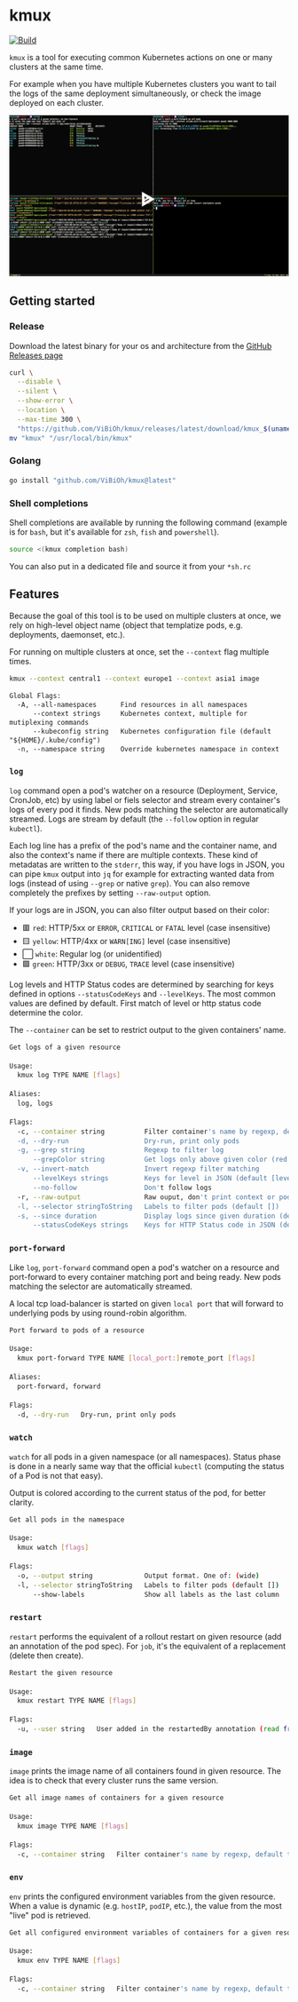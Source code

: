 # kmux

[![Build](https://github.com/ViBiOh/kmux/workflows/Build/badge.svg)](https://github.com/ViBiOh/kmux/actions)

`kmux` is a tool for executing common Kubernetes actions on one or many clusters at the same time.

For example when you have multiple Kubernetes clusters you want to tail the logs of the same deployment simultaneously, or check the image deployed on each cluster.

[![asciicast](asciinema_preview.png)](https://asciinema.org/a/vdYLDWGB7X3v5H5DW9ccnRkg1)

## Getting started

### Release

Download the latest binary for your os and architecture from the [GitHub Releases page](https://github.com/ViBiOh/kmux/releases)

```bash
curl \
  --disable \
  --silent \
  --show-error \
  --location \
  --max-time 300 \
  "https://github.com/ViBiOh/kmux/releases/latest/download/kmux_$(uname -s | tr "[:upper:]" "[:lower:]")_$(uname -m | tr "[:upper:]" "[:lower:]" | sed "s|aarch64|arm64|").tar.gz" | tar -xz "kmux"
mv "kmux" "/usr/local/bin/kmux"
```

### Golang

```bash
go install "github.com/ViBiOh/kmux@latest"
```

### Shell completions

Shell completions are available by running the following command (example is for `bash`, but it's available for `zsh`, `fish` and `powershell`).

```bash
source <(kmux completion bash)
```

You can also put in a dedicated file and source it from your `*sh.rc`

## Features

Because the goal of this tool is to be used on multiple clusters at once, we rely on high-level object name (object that templatize pods, e.g. deployments, daemonset, etc.).

For running on multiple clusters at once, set the `--context` flag multiple times.

```bash
kmux --context central1 --context europe1 --context asia1 image
```

```
Global Flags:
  -A, --all-namespaces      Find resources in all namespaces
      --context strings     Kubernetes context, multiple for mutiplexing commands
      --kubeconfig string   Kubernetes configuration file (default "${HOME}/.kube/config")
  -n, --namespace string    Override kubernetes namespace in context
```

### `log`

`log` command open a pod's watcher on a resource (Deployment, Service, CronJob, etc) by using label or fiels selector and stream every container's logs of every pod it finds. New pods matching the selector are automatically streamed. Logs are stream by default (the `--follow` option in regular `kubectl`).

Each log line has a prefix of the pod's name and the container name, and also the context's name if there are multiple contexts. These kind of metadatas are written to the `stderr`, this way, if you have logs in JSON, you can pipe `kmux` output into `jq` for example for extracting wanted data from logs (instead of using `--grep` or native `grep`). You can also remove completely the prefixes by setting `--raw-output` option.

If your logs are in JSON, you can also filter output based on their color:

- 🟥 `red`: HTTP/5xx or `ERROR`, `CRITICAL` or `FATAL` level (case insensitive)
- 🟨 `yellow`: HTTP/4xx or `WARN[ING]` level (case insensitive)
- ⬜️ `white`: Regular log (or unidentified)
- 🟩 `green`: HTTP/3xx or `DEBUG`, `TRACE` level (case insensitive)

Log levels and HTTP Status codes are determined by searching for keys defined in options `--statusCodeKeys` and `--levelKeys`. The most common values are defined by default. First match of level or http status code determine the color.

The `--container` can be set to restrict output to the given containers' name.

```bash
Get logs of a given resource

Usage:
  kmux log TYPE NAME [flags]

Aliases:
  log, logs

Flags:
  -c, --container string          Filter container's name by regexp, default to all containers
  -d, --dry-run                   Dry-run, print only pods
  -g, --grep string               Regexp to filter log
      --grepColor string          Get logs only above given color (red > yellow > green)
  -v, --invert-match              Invert regexp filter matching
      --levelKeys strings         Keys for level in JSON (default [level,severity])
      --no-follow                 Don't follow logs
  -r, --raw-output                Raw ouput, don't print context or pod prefixes
  -l, --selector stringToString   Labels to filter pods (default [])
  -s, --since duration            Display logs since given duration (default 1h0m0s)
      --statusCodeKeys strings    Keys for HTTP Status code in JSON (default [status,statusCode,response_code,http_status,OriginStatus])
```

### `port-forward`

Like `log`, `port-forward` command open a pod's watcher on a resource and port-forward to every container matching port and being ready. New pods matching the selector are automatically streamed.

A local tcp load-balancer is started on given `local port` that will forward to underlying pods by using round-robin algorithm.

```bash
Port forward to pods of a resource

Usage:
  kmux port-forward TYPE NAME [local_port:]remote_port [flags]

Aliases:
  port-forward, forward

Flags:
  -d, --dry-run   Dry-run, print only pods
```

### `watch`

`watch` for all pods in a given namespace (or all namespaces). Status phase is done in a nearly same way that the official `kubectl` (computing the status of a Pod is not that easy).

Output is colored according to the current status of the pod, for better clarity.

```bash
Get all pods in the namespace

Usage:
  kmux watch [flags]

Flags:
  -o, --output string             Output format. One of: (wide)
  -l, --selector stringToString   Labels to filter pods (default [])
      --show-labels               Show all labels as the last column
```

### `restart`

`restart` performs the equivalent of a rollout restart on given resource (add an annotation of the pod spec). For `job`, it's the equivalent of a replacement (delete then create).

```bash
Restart the given resource

Usage:
  kmux restart TYPE NAME [flags]

Flags:
  -u, --user string   User added in the restartedBy annotation (read from $KMUX_USER)
```

### `image`

`image` prints the image name of all containers found in given resource. The idea is to check that every cluster runs the same version.

```bash
Get all image names of containers for a given resource

Usage:
  kmux image TYPE NAME [flags]

Flags:
  -c, --container string   Filter container's name by regexp, default to all containers
```

### `env`

`env` prints the configured environment variables from the given resource. When a value is dynamic (e.g. `hostIP`, `podIP`, etc.), the value from the most "live" pod is retrieved.

```bash
Get all configured environment variables of containers for a given resource

Usage:
  kmux env TYPE NAME [flags]

Flags:
  -c, --container string   Filter container's name by regexp, default to all containers
```
